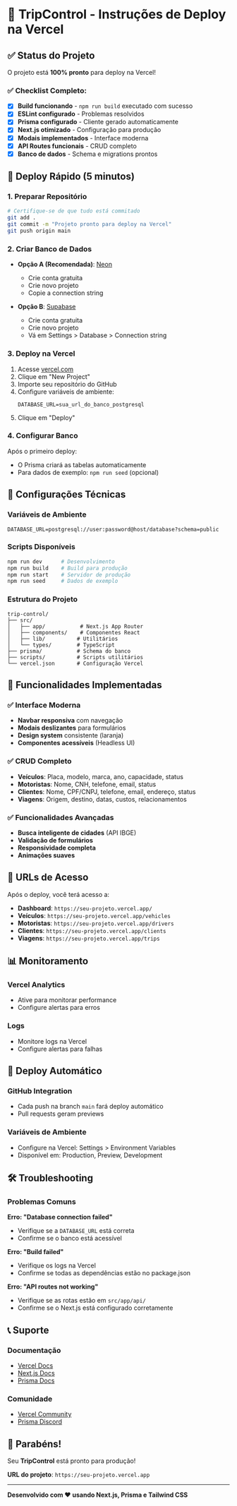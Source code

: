 # 🚀 TripControl - Instruções de Deploy na Vercel

## ✅ Status do Projeto

O projeto está **100% pronto** para deploy na Vercel! 

### ✅ Checklist Completo:
- [x] **Build funcionando** - `npm run build` executado com sucesso
- [x] **ESLint configurado** - Problemas resolvidos
- [x] **Prisma configurado** - Cliente gerado automaticamente
- [x] **Next.js otimizado** - Configuração para produção
- [x] **Modais implementados** - Interface moderna
- [x] **API Routes funcionais** - CRUD completo
- [x] **Banco de dados** - Schema e migrations prontos

## 🎯 Deploy Rápido (5 minutos)

### 1. **Preparar Repositório**
```bash
# Certifique-se de que tudo está commitado
git add .
git commit -m "Projeto pronto para deploy na Vercel"
git push origin main
```

### 2. **Criar Banco de Dados**
- **Opção A (Recomendada)**: [Neon](https://neon.tech)
  - Crie conta gratuita
  - Crie novo projeto
  - Copie a connection string

- **Opção B**: [Supabase](https://supabase.com)
  - Crie conta gratuita
  - Crie novo projeto
  - Vá em Settings > Database > Connection string

### 3. **Deploy na Vercel**
1. Acesse [vercel.com](https://vercel.com)
2. Clique em "New Project"
3. Importe seu repositório do GitHub
4. Configure variáveis de ambiente:
   ```
   DATABASE_URL=sua_url_do_banco_postgresql
   ```
5. Clique em "Deploy"

### 4. **Configurar Banco**
Após o primeiro deploy:
- O Prisma criará as tabelas automaticamente
- Para dados de exemplo: `npm run seed` (opcional)

## 🔧 Configurações Técnicas

### Variáveis de Ambiente
```env
DATABASE_URL=postgresql://user:password@host/database?schema=public
```

### Scripts Disponíveis
```bash
npm run dev      # Desenvolvimento
npm run build    # Build para produção
npm run start    # Servidor de produção
npm run seed     # Dados de exemplo
```

### Estrutura do Projeto
```
trip-control/
├── src/
│   ├── app/           # Next.js App Router
│   ├── components/    # Componentes React
│   ├── lib/          # Utilitários
│   └── types/        # TypeScript
├── prisma/           # Schema do banco
├── scripts/          # Scripts utilitários
└── vercel.json       # Configuração Vercel
```

## 🎨 Funcionalidades Implementadas

### ✅ Interface Moderna
- **Navbar responsiva** com navegação
- **Modais deslizantes** para formulários
- **Design system** consistente (laranja)
- **Componentes acessíveis** (Headless UI)

### ✅ CRUD Completo
- **Veículos**: Placa, modelo, marca, ano, capacidade, status
- **Motoristas**: Nome, CNH, telefone, email, status
- **Clientes**: Nome, CPF/CNPJ, telefone, email, endereço, status
- **Viagens**: Origem, destino, datas, custos, relacionamentos

### ✅ Funcionalidades Avançadas
- **Busca inteligente de cidades** (API IBGE)
- **Validação de formulários**
- **Responsividade completa**
- **Animações suaves**

## 🚀 URLs de Acesso

Após o deploy, você terá acesso a:
- **Dashboard**: `https://seu-projeto.vercel.app/`
- **Veículos**: `https://seu-projeto.vercel.app/vehicles`
- **Motoristas**: `https://seu-projeto.vercel.app/drivers`
- **Clientes**: `https://seu-projeto.vercel.app/clients`
- **Viagens**: `https://seu-projeto.vercel.app/trips`

## 📊 Monitoramento

### Vercel Analytics
- Ative para monitorar performance
- Configure alertas para erros

### Logs
- Monitore logs na Vercel
- Configure alertas para falhas

## 🔄 Deploy Automático

### GitHub Integration
- Cada push na branch `main` fará deploy automático
- Pull requests geram previews

### Variáveis de Ambiente
- Configure na Vercel: Settings > Environment Variables
- Disponível em: Production, Preview, Development

## 🛠️ Troubleshooting

### Problemas Comuns

**Erro: "Database connection failed"**
- Verifique se a `DATABASE_URL` está correta
- Confirme se o banco está acessível

**Erro: "Build failed"**
- Verifique os logs na Vercel
- Confirme se todas as dependências estão no package.json

**Erro: "API routes not working"**
- Verifique se as rotas estão em `src/app/api/`
- Confirme se o Next.js está configurado corretamente

## 📞 Suporte

### Documentação
- [Vercel Docs](https://vercel.com/docs)
- [Next.js Docs](https://nextjs.org/docs)
- [Prisma Docs](https://www.prisma.io/docs)

### Comunidade
- [Vercel Community](https://github.com/vercel/vercel/discussions)
- [Prisma Discord](https://discord.gg/prisma)

## 🎉 Parabéns!

Seu **TripControl** está pronto para produção! 

**URL do projeto**: `https://seu-projeto.vercel.app`

---

**Desenvolvido com ❤️ usando Next.js, Prisma e Tailwind CSS**

